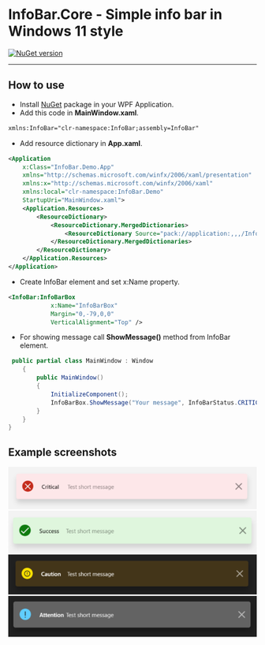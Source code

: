 # InfoBar.Core - Simple info bar in Windows 11 style
[![NuGet version](https://badge.fury.io/nu/InfoBar.svg)](https://www.nuget.org/packages/InfoBar.Core/)
____
## How to use
- Install [NuGet](https://www.nuget.org/packages/InfoBar.Core/) package in your WPF Application.
- Add this code in **MainWindow.xaml**.

```XML
xmlns:InfoBar="clr-namespace:InfoBar;assembly=InfoBar"
```
- Add resource dictionary in **App.xaml**.

``` XML
<Application
    x:Class="InfoBar.Demo.App"
    xmlns="http://schemas.microsoft.com/winfx/2006/xaml/presentation"
    xmlns:x="http://schemas.microsoft.com/winfx/2006/xaml"
    xmlns:local="clr-namespace:InfoBar.Demo"
    StartupUri="MainWindow.xaml">
    <Application.Resources>
        <ResourceDictionary>
            <ResourceDictionary.MergedDictionaries>
                <ResourceDictionary Source="pack://application:,,,/InfoBar;component/Resources/Theme.Light.xaml" />
            </ResourceDictionary.MergedDictionaries>
        </ResourceDictionary>
    </Application.Resources>
</Application>
```

- Create InfoBar element and set x:Name property.

```XML
<InfoBar:InfoBarBox
            x:Name="InfoBarBox"
            Margin="0,-79,0,0"
            VerticalAlignment="Top" />
```

- For showing message call **ShowMessage()** method from InfoBar element.

```C#
 public partial class MainWindow : Window
    {
        public MainWindow()
        {
            InitializeComponent();
            InfoBarBox.ShowMessage("Your message", InfoBarStatus.CRITICAL, InfoBarPosition.TOP);
        }
    }
}
```

## Example screenshots
![Image alt](https://github.com/Space-Coder/InfoBar/raw/master/picture1.png)
![Image alt](https://github.com/Space-Coder/InfoBar/raw/master/picture2.png)
![Image alt](https://github.com/Space-Coder/InfoBar/raw/master/picture3.png)
![Image alt](https://github.com/Space-Coder/InfoBar/raw/master/picture4.png)
